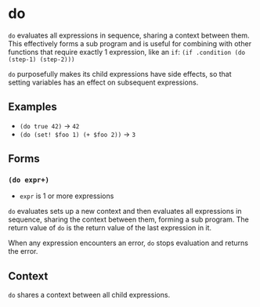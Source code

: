 # do

`do` evaluates all expressions in sequence, sharing a context between them. This
effectively forms a sub program and is useful for combining with other functions
that require exactly 1 expression, like an `if`:
`(if .condition (do (step-1) (step-2)))`

`do` purposefully makes its child expressions have side effects, so that setting
variables has an effect on subsequent expressions.

## Examples

* `(do true 42)` -> `42`
* `(do (set! $foo 1) (+ $foo 2))` -> `3`

## Forms

### `(do expr+)`

* `expr` is 1 or more expressions

`do` evaluates sets up a new context and then evaluates all expressions in
sequence, sharing the context between them, forming a sub program. The return
value of `do` is the return value of the last expression in it.

When any expression encounters an error, `do` stops evaluation and returns the
error.

## Context

`do` shares a context between all child expressions.
